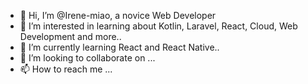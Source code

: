 - 👋 Hi, I’m @Irene-miao, a novice Web Developer
- 👀 I’m interested in learning about Kotlin, Laravel, React, Cloud, Web Development and more..
- 🌱 I’m currently learning React and React Native..
- 💞️ I’m looking to collaborate on ...
- 📫 How to reach me ...

<!---
Irene-miao/Irene-miao is a ✨ special ✨ repository because its `README.md` (this file) appears on your GitHub profile.
You can click the Preview link to take a look at your changes.
--->
